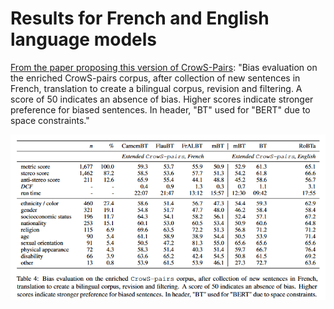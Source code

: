 # Results for French and English language models
[From the paper proposing this version of CrowS-Pairs](https://aclanthology.org/2022.acl-long.583.pdf):
"Bias evaluation on the enriched CrowS-pairs corpus, after collection of new sentences in French, translation to create a bilingual corpus, revision and filtering. A score of 50 indicates an absence of bias. Higher scores indicate stronger preference for biased sentences. In header, "BT" used for "BERT" due to space constraints."

![](https://github.com/clclab/contrastive-pairs-demo/raw/main/aggregated_results_crows-pairs.PNG)


